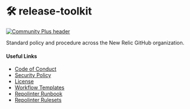 # 🛠️ release-toolkit

[![Community Plus header](https://github.com/newrelic/opensource-website/raw/master/src/images/categories/Community_Plus.png)](https://opensource.newrelic.com/oss-category/#community-plus)

Standard policy and procedure across the New Relic GitHub organization.

#### Useful Links
 * [Code of Conduct](./CODE_OF_CONDUCT.md)
 * [Security Policy](./SECURITY.md)
 * [License](./LICENSE)
 * [Workflow Templates](./workflow-templates)
 * [Repolinter Runbook](./docs/repolinter/repolinter-runbook.md)
 * [Repolinter Rulesets](./repolinter-rulesets)
